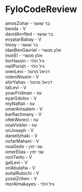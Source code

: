 # FyloCodeReview

amosZohar - בר שושני
</br>
benda - V
</br>
davidArnfled - בר שושני
</br>
evyatarBabay - V
</br>
hinoy - בר שושני
</br>
idanBenGavriel - אלון מנשרי
</br>
inonEl - אלון מנשרי
</br>
liorHassin - גיל הלר
</br>
natiPorish - גיל הלר
</br>
orenLevi - דניאל מרגול
</br>
rotemNissim - V
</br>
shirYahav - דניאל מרגול
</br>
talLevi - V
</br>
yoavFridman - עוז
</br>
eyarGdolov - V
</br>
reyNaftali - עוז
</br>
omerAmsalem - V
</br>
barRachmany - V
</br>
ofekWorecl - עוז
</br>
noaVinkler - עוז
</br>
oriJoseph - V
</br>
danielIzhaki - V
</br>
nofarMahani - V
</br>
noaGedo - שני ימין
</br>
omerElias - שני ימין
</br>
roniTwito - V
</br>
galLevi - V
</br>
oriAbulafia - V
</br>
avitalRubichi - V
</br>
yossiZrihen - V
</br>
morAlmakayes - גיל הלר
</br>

